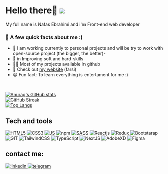 # Hello there👋 ![](https://visitor-badge.glitch.me/badge?page_id=nafasebra)
   
My full name is Nafas Ebrahimi and i'm Front-end web developer

### 🤔 A few quick facts about me :)

- 🎯 I am working currently to personal projects and will be try to work with open-source project (the bigger, the better)-
- 🌱 in Improving soft and hard-skills
- 👩‍💻 Most of my projects available in github
- 👀 Check out [my website](nafasebra.vercel.app) (farsi)
- 😁 Fun fact: To learn everything is entertament for me :)

<br />


[![Anurag's GitHub stats](https://github-readme-stats.vercel.app/api?username=nafasebra&theme=radical)](https://github.com/nafasebra/github-readme-stats)
<br />
[![GitHub Streak](https://streak-stats.demolab.com/?user=nafasebra&theme=dark)](https://git.io/streak-stats)
<br />
[![Top Langs](https://github-readme-stats.vercel.app/api/top-langs/?username=nafasebra&layout=compact)](https://github.com/anuraghazra/github-readme-stats)

## Tech and tools
<div>
<img alt="HTML5" src="https://img.shields.io/badge/html5-%23E34F26.svg?style=for-the-badge&logo=html5&logoColor=white"/> 
<img alt="CSS3" src="https://img.shields.io/badge/CSS3-1572B6?style=for-the-badge&logo=css3&logoColor=white"/> 
<img alt="JS" src="https://img.shields.io/badge/JavaScript-323330?style=for-the-badge&logo=javascript&logoColor=F7DF1E"/>  
<img alt="npm" src="https://img.shields.io/badge/NPM-%23000000.svg?style=for-the-badge&logo=npm&logoColor=white"/>  
<img alt="SASS" src="https://img.shields.io/badge/SASS-hotpink.svg?style=for-the-badge&logo=SASS&logoColor=white"/>  
<img alt="Reactjs" src="https://img.shields.io/badge/React-20232A?style=for-the-badge&logo=react&logoColor=61DAFB"/>  
<img alt="Redux" src="https://img.shields.io/badge/redux-%23593d88.svg?style=for-the-badge&logo=redux&logoColor=white"/>  
<img alt="Bootstarap" src="https://img.shields.io/badge/Bootstrap-563D7C?style=for-the-badge&logo=bootstrap&logoColor=white"/> 
<img alt="GIT" src="https://img.shields.io/badge/Git-F05032?style=for-the-badge&logo=git&logoColor=white"/>
<img alt="TailwindCSS" src="https://img.shields.io/badge/tailwindcss-%2338B2AC.svg?style=for-the-badge&logo=tailwind-css&logoColor=white"/>
<img alt="TypeScript" src="https://img.shields.io/badge/typescript-%23007ACC.svg?style=for-the-badge&logo=typescript&logoColor=white"/>
<img alt="NextJS" src="https://img.shields.io/badge/Next-black?style=for-the-badge&logo=next.js&logoColor=white"/>
<img alt="AdobeXD" src="https://img.shields.io/badge/adobexd-%23FF26BE.svg?style=for-the-badge&logo=adobexd&logoColor=white"/>
<img alt="Figma" src="https://img.shields.io/badge/figma-%23F24E1E.svg?style=for-the-badge&logo=figma&logoColor=white"/>
</div>



## contact me:
<a href="https://www.linkedin.com/in/nafas-ebrahimi-325653189">
<img alt="linkedin" src="https://img.shields.io/badge/LinkedIn-0077B5?style=for-the-badge&logo=linkedin&logoColor=white" />
</a> 
<a href="https://telegram.me/nafas_ebra">
<img alt="telegram" src="https://img.shields.io/badge/Telegram-2CA5E0?style=for-the-badge&logo=telegram&logoColor=white" />
</a> 

